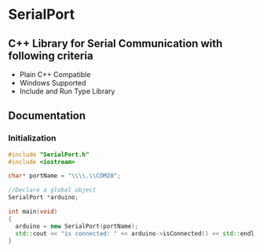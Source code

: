 # SerialPort

## C++ Library for Serial Communication with following criteria

* Plain C++ Compatible
* Windows Supported
* Include and Run Type Library


## Documentation

### Initialization
```cpp
#include "SerialPort.h"
#include <iostream>

char* portName = "\\\\.\\COM20";

//Declare a global object
SerialPort *arduino;

int main(void)
{
  arduino = new SerialPort(portName);
  std::cout << "is connected: " << arduino->isConnected() << std::endl;
}
```

